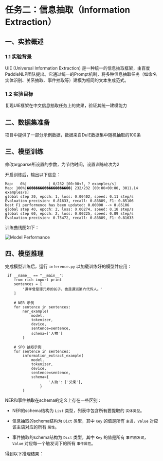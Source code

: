 # 任务二：信息抽取（Information Extraction）

## 一、实验概述

### 1.1 实验背景

UIE (Universal Information Extraction) 是一种统一的信息抽取框架，由百度PaddleNLP团队提出。它通过统一的Prompt机制，将多种信息抽取任务（如命名实体识别、关系抽取、事件抽取等）建模为相同的文本生成范式。

### 1.2 实验目标

复现UIE框架在中文信息抽取任务上的效果，验证其统一建模能力

## 二、数据集准备

项目中提供了一部分示例数据，数据来自DuIE数据集中随机抽取的100条

## 三、模型训练

修改argparse所设置的参数，为节约时间，设置训练轮次为2

开启训练后，输出以下信息：

```
Map:   0%|          | 0/232 [00:00<?, ? examples/s]
Map: 100%|��������������������| 232/232 [00:00<00:00, 3011.14 examples/s]
global step 20, epoch: 1, loss: 0.00402, speed: 0.11 step/s
Evaluation precision: 0.81633, recall: 0.88889, F1: 0.85106
best F1 performence has been updated: 0.00000 --> 0.85106
global step 40, epoch: 2, loss: 0.00274, speed: 0.18 step/s  
global step 60, epoch: 2, loss: 0.00225, speed: 0.09 step/s  
Evaluation precision: 0.75472, recall: 0.88889, F1: 0.81633
```

训练曲线图如下：

![Model Performance](D:\VSWorkSpace\Python\transformer\UIE\output\Model%20Performance.png)

## 四、模型推理

完成模型训练后，运行 `inference.py` 以加载训练好的模型并应用：

```
 if __name__ == "__main__":
    from rich import print
    sentences = [
        '谭孝曾是谭元寿的长子，也是谭派第六代传人。'
    ]

    # NER 示例
    for sentence in sentences:
        ner_example(
            model,
            tokenizer,
            device,
            sentence=sentence, 
            schema=['人物']
        )

    # SPO 抽取示例
    for sentence in sentences:
        information_extract_example(
            model,
            tokenizer,
            device,
            sentence=sentence, 
            schema={
                    '人物': ['父亲'],
                }
        )
```

NER和事件抽取在schema的定义上存在一些区别：

* NER的schema结构为 `List` 类型，列表中包含所有要提取的 `实体类型`。

* 信息抽取的schema结构为 `Dict` 类型，其中 `Key` 的值是所有 `主语`，`Value` 对应该主语对应的所有 `属性`。

* 事件抽取的schema结构为 `Dict` 类型，其中 `Key` 的值是所有 `事件触发词`，`Value` 对应每一个触发词下的所有 `事件属性`。

得到以下推理结果：

```

```
